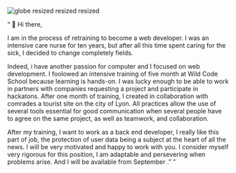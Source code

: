 ![globe resized resized resized](https://user-images.githubusercontent.com/76404051/163788547-a758c279-da22-4d46-96f4-986ff03ca0e3.jpg)

“ 👋 Hi there,

I am in the process of retraining to become a web developer.
I was an intensive care nurse for ten years, but after all this time spent caring for the sick, I decided to change completely fields. 

Indeed, i have another passion for computer and I focused on web development. I foolowed an intensive training of five month at Wild Code School because learning is hands-on. I was lucky enough to be able to work in partners with companies requesting a project and participate in hackatons. After one month of training, I created in collaboration with comrades a tourist site on the city of Lyon. All practices allow the use of several tools essential for good communication when several people have to agree on the same project, as well as teamwork, and collaboration. 

After my training, I want to work as a back end developer, I really like this part of job, the protection of user data being a subject at the heart of all the news. I will be very motivated and  happy to work with you. I consider myself very rigorous for this position, I am adaptable and persevering when problems arise. And I will be available from September .”  ”  



